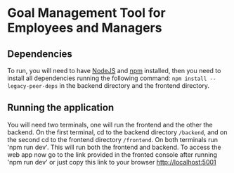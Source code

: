 # Goal Management Tool for Employees and Managers

## Dependencies
To run, you will need to have [NodeJS](https://nodejs.org/en/download/) and [npm](https://docs.npmjs.com/downloading-and-installing-node-js-and-npm) installed, then you need to install all dependencies running the following command: `npm install --legacy-peer-deps` in the backend directory and the frontend directory.

## Running the application
You will need two terminals, one will run the frontend and the other the backend. On the first terminal, cd to the backend directory `/backend`, and on the second cd to the frontend directory `/frontend`. On both terminals run 'npm run dev'. This will run both the frontend and backend. To access the web app now go to the link provided in the fronted console after running 'npm run dev' or just copy this link to your browser [http://localhost:5001](http://localhost:5001)
